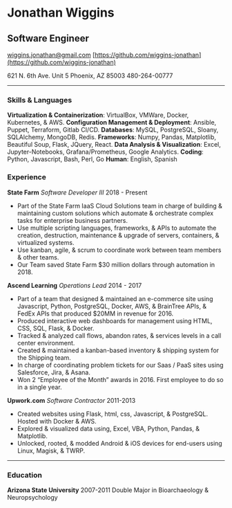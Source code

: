# Jonathan Wiggins
## Software Engineer

[wiggins.jonathan@gmail.com](mailto:wiggins.jonathan@gmail.com)
[https://github.com/wiggins-jonathan](https://github.com/wiggins-jonathan)

621 N. 6th Ave. Unit 5
Phoenix, AZ 85003
480-264-00777

---

### Skills & Languages
**Virtualization & Containerization**: VirtualBox, VMWare, Docker, Kubernetes, & AWS.
**Configuration Management & Deployment**: Ansible, Puppet, Terraform, Gitlab CI/CD.
**Databases**: MySQL, PostgreSQL, Sloany, SQLAlchemy, MongoDB, Redis.
**Frameworks**: Numpy, Pandas, Matplotlib, Beautiful Soup, Flask, JQuery, React.
**Data Analysis & Visualization**: Excel, Jupyter-Notebooks, Grafana/Prometheus, Google Analytics.
**Coding**: Python, Javascript, Bash, Perl, Go
**Human**: English, Spanish

### Experience
**State Farm** _Software Developer III_ 2018 - Present
* Part of the State Farm IaaS Cloud Solutions team in charge of building & maintaining custom solutions which automate & orchestrate complex tasks for enterprise business partners.
* Use multiple scripting languages, frameworks, & APIs to automate the creation, destruction, maintenance & upgrade of servers, containers, & virtualized systems.
* Use kanban, agile, & scrum to coordinate work between team members & other teams.
* Our Team saved State Farm $30 million dollars through automation in 2018.

**Ascend Learning** _Operations Lead_ 2014 - 2017
* Part of a team that designed & maintained an e-commerce site using Javascript, Python, PostgreSQL, Docker, AWS, & BrainTree APIs, & FedEx APIs that produced $20MM in revenue for 2016.
* Produced interactive web dashboards for management using HTML, CSS, SQL, Flask, & Docker.
* Tracked & analyzed call flows, abandon rates, & services levels in a call center environment.
* Created & maintained  a kanban-based inventory & shipping system for the Shipping team.
* In charge of coordinating problem tickets for our Saas / PaaS sites using Salesforce, Jira, & Asana.
* Won 2 “Employee of the Month” awards in 2016. First employee to do so in a single year.

**Upwork.com** _Software Contractor_ 2011-2013
* Created websites using Flask, html, css, Javascript, & PostgreSQL. Hosted with Docker & AWS.
* Explored & visualized data using, Excel, VBA, Python, Pandas, & Matplotlib.
* Unlocked, rooted, & modded Android & iOS devices for end-users using Linux, Magisk, & TWRP.

---

### Education
**Arizona State University** 2007-2011
Double Major in Bioarchaeology & Neuropsychology
